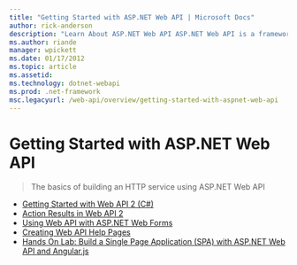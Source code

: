 ```yaml
---
title: "Getting Started with ASP.NET Web API | Microsoft Docs"
author: rick-anderson
description: "Learn About ASP.NET Web API ASP.NET Web API is a framework that makes it easy to build HTTP services that reach a broad range of clients, including browsers..."
ms.author: riande
manager: wpickett
ms.date: 01/17/2012
ms.topic: article
ms.assetid: 
ms.technology: dotnet-webapi
ms.prod: .net-framework
msc.legacyurl: /web-api/overview/getting-started-with-aspnet-web-api
---
```

Getting Started with ASP.NET Web API
====================
> The basics of building an HTTP service using ASP.NET Web API


- [Getting Started with Web API 2 (C#)](tutorial-your-first-web-api.md)
- [Action Results in Web API 2](action-results.md)
- [Using Web API with ASP.NET Web Forms](using-web-api-with-aspnet-web-forms.md)
- [Creating Web API Help Pages](creating-api-help-pages.md)
- [Hands On Lab: Build a Single Page Application (SPA) with ASP.NET Web API and Angular.js](build-a-single-page-application-spa-with-aspnet-web-api-and-angularjs.md)